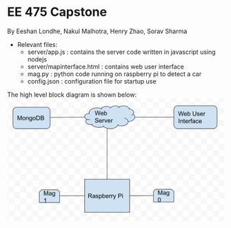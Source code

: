 # EE 475 Capstone

By Eeshan Londhe, Nakul Malhotra, Henry Zhao, Sorav Sharma

- Relevant files:
  - server/app.js : contains the server code written in javascript using nodejs
  - server/mapinterface.html : contains web user interface
  - mag.py : python code running on raspberry pi to detect a car
  - config.json : configuration file for startup use

The high level block diagram is shown below:
![Block Diagram](block.png)
